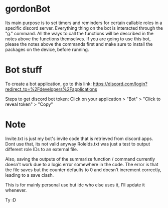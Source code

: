 # gordonBot
Its main purpose is to set timers and reminders for certain callable roles in a specific discord server. Everything thing on the bot is interacted through the "g." command.
All the ways to call the functions will be described in the notes above the functions themselves. If you are going to use this bot, please the notes above the commands first and make sure to install the packages on the device, before running. 

Bot stuff
===

To create a bot application, go to this link: https://discord.com/login?redirect_to=%2Fdevelopers%2Fapplications

Steps to get discord bot token:
Click on your application > "Bot" > "Click to reveal token" > "Copy"

Note
===

Invite.txt is just my bot's invite code that is retrieved from discord apps. Dont use that, its not valid anyway
RoleIds.txt was just a test to output different role IDs to an external file.

Also, saving the outputs of the summarize function / command currently doesn't work due to a logic error somewhere in the code. 
The error is that the file saves but the counter defaults to 0 and doesn't increment correctly, leading to a save clash.

This is for mainly personal use but idc who else uses it, I'll update it whenever. 

Ty :D
